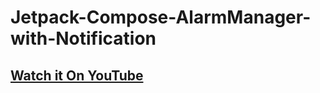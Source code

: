 # Jetpack-Compose-AlarmManager-with-Notification

## [Watch it On YouTube](https://youtu.be/b82-GQjI-bU)
